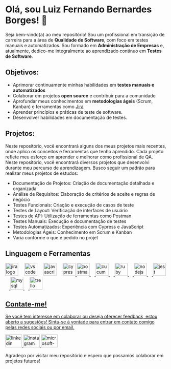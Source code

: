 # Olá, sou Luiz Fernando Bernardes Borges! 👋

Seja bem-vindo(a) ao meu repositório! Sou um profissional em transição de carreira para a área de **Qualidade de Software**, com foco em testes manuais e automatizados. Sou formado em **Administração de Empresas** e, atualmente, dedico-me integralmente ao aprendizado contínuo em **Testes de Software**.

## Objetivos:
- Aprimorar continuamente minhas habilidades em **testes manuais e automatizados**
- Colaborar em projetos **open source** e contribuir para a comunidade
- Aprofundar meus conhecimentos em **metodologias ágeis** (Scrum, Kanban) e ferramentas como [Jira](https://www.atlassian.com/software/jira)
- Aprender princípios e práticas de teste de software.
- Desenvolver habilidades em documentação de testes.
  
## Projetos:
Neste repositório, você encontrará alguns dos meus projetos mais recentes, onde aplico os conceitos e ferramentas que tenho aprendido. 
Cada projeto reflete meu esforço em aprender e melhorar como profissional de QA. Neste repositório, você encontrará diversos projetos que desenvolvi durante meu percurso de aprendizagem. Busco seguir um padrão para realizar meus projetos de estudos:  

- Documentação de Projetos: Criação de documentação detalhada e organizada
- Análise de Requisitos: Elaboração de critérios de aceite e regras de negócio
- Testes Funcionais: Criação e execução de casos de teste
- Testes de Layout: Verificação de interfaces de usuário
- Testes de API: Utilização de ferramentas como Postman
- Testes Manuais: Execução e documentação de testes
- Testes Automatizados: Experiência com Cypress e JavaScript
- Metodologias Ágeis: Conhecimento em Scrum e Kanban
- Varia conforme o que é pedido no projet



## Linguagem e Ferramentas

<div align="left">
  <img src="https://cdn.jsdelivr.net/gh/devicons/devicon/icons/jira/jira-original.svg" height="40" alt="jira logo"  />
  <img width="12" />  
  <img src="https://cdn.jsdelivr.net/gh/devicons/devicon/icons/vscode/vscode-original.svg" height="40" alt="vscode logo"  />
  <img width="12" />  
  <img src="https://cdn.jsdelivr.net/gh/devicons/devicon/icons/javascript/javascript-original.svg" height="40" alt="javascript logo"  />
  <img width="12" /> 
  <a href="https://www.cypress.io" target="_blank" rel="noreferrer"> <img src="https://raw.githubusercontent.com/simple-icons/simple-icons/6e46ec1fc23b60c8fd0d2f2ff46db82e16dbd75f/icons/cypress.svg" alt="cypress" width="40" height="40"/> 
  <img src="https://skillicons.dev/icons?i=postman" height="40" alt="postman logo"  />
  <img width="12" />  
  <img src="https://cdn.jsdelivr.net/gh/devicons/devicon/icons/cucumber/cucumber-plain.svg" height="40" alt="cucumber logo"  />
  <img width="12" />  
  <img src="https://cdn.jsdelivr.net/gh/devicons/devicon/icons/ruby/ruby-original.svg" height="40" alt="ruby logo"  />
  <img width="12" />  
  <img src="https://cdn.jsdelivr.net/gh/devicons/devicon/icons/nodejs/nodejs-original.svg" height="40" alt="nodejs logo"  />
  <img width="12" />  
  <img src="https://cdn.jsdelivr.net/gh/devicons/devicon/icons/jest/jest-plain.svg" height="40" alt="jest logo"  />
  <img width="12" />
  <img src="https://cdn.jsdelivr.net/gh/devicons/devicon/icons/mysql/mysql-original.svg" height="40" alt="mysql logo"  />
  <img width="12" />  
  <img src="https://cdn.jsdelivr.net/gh/devicons/devicon/icons/trello/trello-plain.svg" height="40" alt="trello logo"  />
</div>

###

## Contate-me!

Se você tem interesse em colaborar ou deseja oferecer feedback, estou aberto a sugestões! Sinta-se à vontade para entrar em contato comigo pelas redes sociais ou por email.

<p align="left">
<div align="left">
  <a href="https://linkedin.com/in/luiz-fernando-bernardes-borges" target="_blank">
    <img src="https://raw.githubusercontent.com/maurodesouza/profile-readme-generator/master/src/assets/icons/social/linkedin/default.svg" width="52" height="40" alt="linkedin logo"  />
  </a>
  <a href="https://instagram.com/chiquitohernando/" target="_blank">
    <img src="https://raw.githubusercontent.com/maurodesouza/profile-readme-generator/master/src/assets/icons/social/instagram/default.svg" width="52" height="40" alt="instagram logo"  />
  </a>
  <a href=" borgesluizf@outlook.com" target="_blank">
    <img src="https://raw.githubusercontent.com/maurodesouza/profile-readme-generator/master/src/assets/icons/social/microsoft-outlook/default.svg" width="52" height="40" alt="microsoft-outlook logo"  />
  </a>
</div>
</p>


Agradeço por visitar meu repositório e espero que possamos colaborar em projetos futuros!
